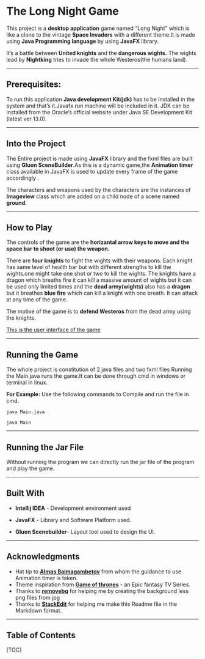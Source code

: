 The Long Night Game
===================
This project is a **desktop application** game named “Long Night” which is like a clone to the vintage **Space Invaders** with a different theme.It is made using **Java Programming language** by using **JavaFX** library.

It’s a battle between **United knights** and the **dangerous wights.** The wights lead by **Nightking** tries to invade the whole Westeros(the humans land).



----------


Prerequisites:
-------------



To run this application **Java development Kit(jdk)** has to be installed in the  system and that’s it.Javafx run machine will be included in it. JDK can be installed from the Oracle’s official website under Java SE Development Kit (latest ver 13.0). 


----------


Into the Project
-------------------
The Entire project is made using **JavaFX** library and the fxml files are built using **Gluon SceneBuilder**.As this is a dynamic game,the **Animation timer** class available in JavaFX  is used to update every frame of the game accordingly .

The characters and weapons used by the characters are the instances of **Imageview** class which are added on a child node of a scene named **ground**.

----------
How to Play
-------------------
The controls of the game are the **horizantal arrow keys to move and the space bar to shoot (or use) the weapon.** 

There are **four knights** to fight the wights with their weapons. Each knight has same level of health bar but with different strengths to kill the wights.one might take one shot or two to kill the wights.
The knights have a dragon which breaths fire it can kill a massive amount of wights
but it can be used only limited times and the **dead army(wights)** also has a **dragon** but it  breathes **blue fire** which can kill a knight with one breath. It can attack at any time of the game.

The motive of the game is to **defend Westeros** from the dead army using the knights.


[This is the user interface of the game](https://drive.google.com/file/d/107SGAGzmuVCfV3Cuaw6x0rvqkXW2LPxd/view?usp=sharing)


----------
Running the Game
-------------------

The whole project is constitution of 2 java files and two fxml files Running the Main.java runs the game.It can be done through cmd in windows or terminal in linux.

**For Example:**
Use the following commands to Compile and run the file in cmd. 
    
    java Main.java
    
    java Main

----------
Running the Jar File
-------------------

Without running the program we can directly run the jar file of the program and  play the game.


----------
Built With
-------------------

 - **Intellij IDEA** - Development environment used
 
 - **JavaFX**  - Library and Software Platform used.

 - **Gluon Scenebuilder**- Layout tool used to design the UI.

----------
Acknowledgments 
-------------------
- Hat tip to **[Almas Baimagambetov](https://www.youtube.com/channel/UCmjXvUa36DjqCJ1zktXVbUA)** from whom the guidance to use Animation          timer is taken.
- Theme inspiration from **[Game of thrones](https://en.wikipedia.org/wiki/Game_of_Thrones)** - an Epic fantasy TV Series.
- Thanks to [**removebg**](https://www.remove.bg/) for helping me by creating the background  less  png files from jpg  
- Thanks to **[StackEdit](https://stackedit.io/editor#the-long-night-game)** for helping me make this Readme file in the Markdown format.





----------
Table of Contents
-------------------

[TOC]


